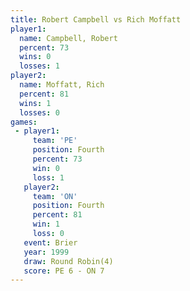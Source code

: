 ```yaml
---
title: Robert Campbell vs Rich Moffatt
player1:                
  name: Campbell, Robert
  percent: 73           
  wins: 0               
  losses: 1             
player2:                
  name: Moffatt, Rich   
  percent: 81           
  wins: 1               
  losses: 0             
games:
 - player1:          
     team: 'PE'      
     position: Fourth
     percent: 73     
     win: 0          
     loss: 1         
   player2:          
     team: 'ON'      
     position: Fourth
     percent: 81     
     win: 1          
     loss: 0         
   event: Brier        
   year: 1999          
   draw: Round Robin(4)
   score: PE 6 - ON 7  
---
```

